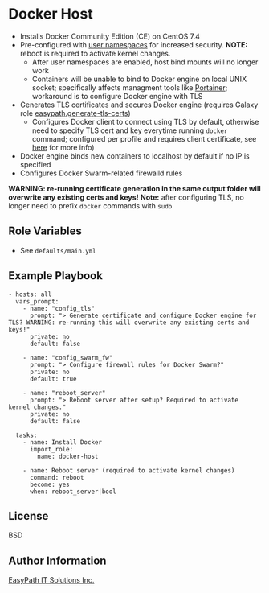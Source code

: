Docker Host
===========
- Installs Docker Community Edition (CE) on CentOS 7.4
- Pre-configured with [user namespaces](https://docs.docker.com/engine/security/userns-remap/) for increased security. **NOTE:** reboot is required to activate kernel changes.
  - After user namespaces are enabled, host bind mounts will no longer work
  - Containers will be unable to bind to Docker engine on local UNIX socket; specifically affects managment tools like [Portainer](https://portainer.io/); workaround is to configure Docker engine with TLS
- Generates TLS certificates and secures Docker engine (requires Galaxy role [easypath.generate-tls-certs](https://galaxy.ansible.com/easypath/generate-tls-certs/))
  - Configures Docker client to connect using TLS by default, otherwise need to specify TLS cert and key everytime running `docker` command; configured per profile and requires client certificate, see [here](https://docs.docker.com/engine/security/https/#secure-by-default) for more info)
- Docker engine binds new containers to localhost by default if no IP is specified
- Configures Docker Swarm-related firewalld rules

**WARNING: re-running certificate generation in the same output folder will overwrite any existing certs and keys!**
**Note:** after configuring TLS, no longer need to prefix `docker` commands with `sudo`


Role Variables
--------------
- See `defaults/main.yml`


Example Playbook
----------------
```
- hosts: all
  vars_prompt:
    - name: "config_tls"
      prompt: "> Generate certificate and configure Docker engine for TLS? WARNING: re-running this will overwrite any existing certs and keys!"
      private: no
      default: false

    - name: "config_swarm_fw"
      prompt: "> Configure firewall rules for Docker Swarm?"
      private: no
      default: true

    - name: "reboot_server"
      prompt: "> Reboot server after setup? Required to activate kernel changes."
      private: no
      default: false

  tasks:
    - name: Install Docker
      import_role: 
        name: docker-host

    - name: Reboot server (required to activate kernel changes)
      command: reboot
      become: yes
      when: reboot_server|bool

```


License
-------
BSD


Author Information
------------------
[EasyPath IT Solutions Inc.](https://www.easypath.ca)

